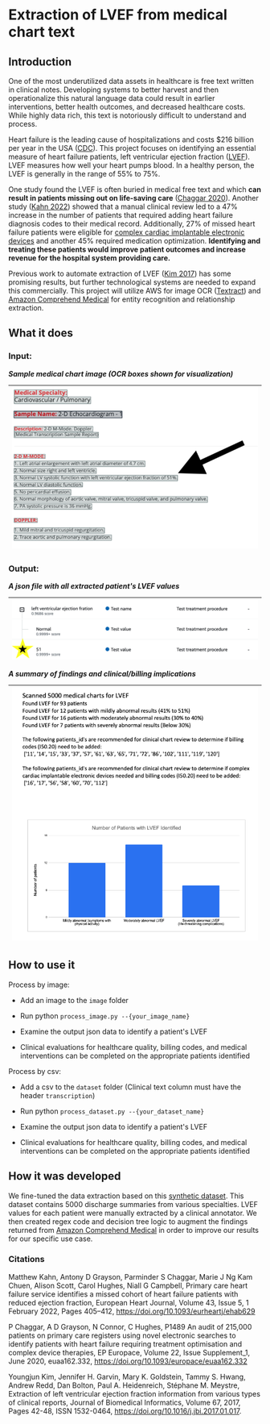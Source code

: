 # Extraction of LVEF from medical chart text

## Introduction
One of the most underutilized data assets in healthcare is free text written in clinical notes.  Developing systems to better harvest and then operationalize this natural language data could result in earlier interventions, better health outcomes, and decreased healthcare costs. While highly data rich, this text is notoriously difficult to understand and process. 

Heart failure is the leading cause of hospitalizations and costs $216 billion per year in the USA ([CDC](https://www.cdc.gov/dhdsp/)). This project focuses on identifying an essential measure of heart failure patients, left ventricular ejection fraction ([LVEF](https://my.clevelandclinic.org/health/articles/16950-ejection-fraction#:~:text=Left%20ventricular%20ejection%20fraction%20(LVEF,left%20side%20of%20the%20heart))). LVEF measures how well your heart pumps blood.  In a healthy person, the LVEF is generally in the range of 55% to 75%. 

One study found the LVEF is often buried in medical free text and which **can result in patients missing out on life-saving care** ([Chaggar 2020](https://doi.org/10.1093/europace/euaa162.332)).  Another study ([Kahn 2022](https://doi.org/10.1093/eurheartj/ehab629)) showed that a manual clinical review led to a 47% increase in the number of patients that required adding heart failure diagnosis codes to their medical record. Additionally, 27% of missed heart failure patients were eligible for [complex cardiac implantable electronic devices](https://my.clevelandclinic.org/health/treatments/16837-cardiac-implantable-electronic-device-replacement) and another 45% required medication optimization. **Identifying and treating these patients would improve patient outcomes and increase revenue for the hospital system providing care.**

Previous work to automate extraction of LVEF ([Kim 2017](https://www.sciencedirect.com/science/article/pii/S1532046417300205)) has some promising results, but further technological systems are needed to expand this commercially. This project will utilize AWS for image OCR ([Textract](https://aws.amazon.com/textract/)) and [Amazon Comprehend Medical](https://docs.aws.amazon.com/comprehend-medical/index.html) for entity recognition and relationship extraction.

## What it does
### Input: 

**_Sample medical chart image (OCR boxes shown for visualization)_**

| ![Alt text](images/sample_1.png?raw=true) |
|-|

### Output:
**_A json file with all extracted patient's LVEF values_**

| ![Alt text](images/output1.png?raw=true) |
|-|

**_A summary of findings and clinical/billing implications_**


| ![Alt text](images/output_analysis.png?raw=true) |
|-|

## How to use it
Process by image:
* Add an image to the `image` folder

* Run python `process_image.py --{your_image_name}`

* Examine the output json data to identify a patient's LVEF

* Clinical evaluations for healthcare quality, billing codes, and medical interventions can be completed on the appropriate patients identified 


Process by csv:
* Add a csv to the `dataset` folder (Clinical text column must have the header `transcription`)

* Run python `process_dataset.py --{your_dataset_name}`

* Examine the output json data to identify a patient's LVEF

* Clinical evaluations for healthcare quality, billing codes, and medical interventions can be completed on the appropriate patients identified 

## How it was developed
We fine-tuned the data extraction based on this [synthetic dataset](https://www.kaggle.com/datasets/tboyle10/medicaltranscriptions).  This dataset contains 5000 discharge summaries from various specialties. LVEF values for each patient were manually extracted by a clinical annotator.  We then created regex code and decision tree logic to augment the findings returned from [Amazon Comprehend Medical](https://docs.aws.amazon.com/comprehend-medical/index.html) in order to improve our results for our specific use case.

### Citations
Matthew Kahn, Antony D Grayson, Parminder S Chaggar, Marie J Ng Kam Chuen, Alison Scott, Carol Hughes, Niall G Campbell, Primary care heart failure service identifies a missed cohort of heart failure patients with reduced ejection fraction, European Heart Journal, Volume 43, Issue 5, 1 February 2022, Pages 405–412, https://doi.org/10.1093/eurheartj/ehab629

P Chaggar, A D Grayson, N Connor, C Hughes, P1489
An audit of 215,000 patients on primary care registers using novel electronic searches to identify patients with heart failure requiring treatment optimisation and complex device therapies, EP Europace, Volume 22, Issue Supplement_1, June 2020, euaa162.332, https://doi.org/10.1093/europace/euaa162.332

Youngjun Kim, Jennifer H. Garvin, Mary K. Goldstein, Tammy S. Hwang, Andrew Redd, Dan Bolton, Paul A. Heidenreich, Stéphane M. Meystre,
Extraction of left ventricular ejection fraction information from various types of clinical reports,
Journal of Biomedical Informatics,
Volume 67,
2017,
Pages 42-48,
ISSN 1532-0464,
https://doi.org/10.1016/j.jbi.2017.01.017.
